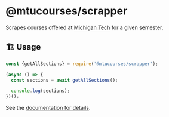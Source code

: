 # @mtucourses/scrapper

Scrapes courses offered at [Michigan Tech](https://www.mtu.edu/) for a given semester.

## 🏗 Usage

```js
const {getAllSections} = require('@mtucourses/scrapper');

(async () => {
  const sections = await getAllSections();

  console.log(sections);
})();
```

See the [documentation for details](docs/modules/index.md).
